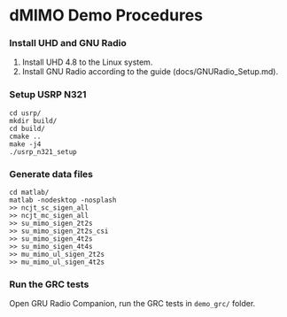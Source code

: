 # dMIMO Demo Procedures

### Install UHD and GNU Radio
1. Install UHD 4.8 to the Linux system. 
2. Install GNU Radio according to the guide (docs/GNURadio_Setup.md).

### Setup USRP N321

```
cd usrp/
mkdir build/
cd build/
cmake ..
make -j4
./usrp_n321_setup
```

### Generate data files
```
cd matlab/
matlab -nodesktop -nosplash
>> ncjt_sc_sigen_all
>> ncjt_mc_sigen_all
>> su_mimo_sigen_2t2s
>> su_mimo_sigen_2t2s_csi
>> su_mimo_sigen_4t2s
>> su_mimo_sigen_4t4s
>> mu_mimo_ul_sigen_2t2s
>> mu_mimo_ul_sigen_4t2s
```

### Run the GRC tests

Open GRU Radio Companion, run the GRC tests in ```demo_grc/``` folder.



